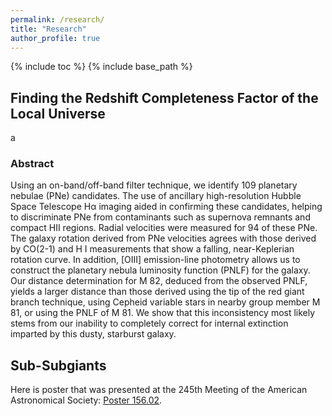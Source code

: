 ```yaml
---
permalink: /research/
title: "Research"
author_profile: true
---
```


{% include toc %}
{% include base_path %}

## Finding the Redshift Completeness Factor of the Local Universe

a
### Abstract

Using an on-band/off-band filter technique, we identify 109 planetary nebulae (PNe) candidates. The use of ancillary high-resolution Hubble Space Telescope Hα imaging aided in confirming these candidates, helping to discriminate PNe from contaminants such as supernova remnants and compact HII regions. Radial velocities were measured for 94 of these PNe. The galaxy rotation derived from PNe velocities agrees with those derived by CO(2-1) and H I measurements that show a falling, near-Keplerian rotation curve. In addition, [OIII] emission-line photometry allows us to construct the planetary nebula luminosity function (PNLF) for the galaxy. Our distance determination for M 82, deduced from the observed PNLF, yields a larger distance than those derived using the tip of the red giant branch technique, using Cepheid variable stars in nearby group member M 81, or using the PNLF of M 81. We show that this inconsistency most likely stems from our inability to completely correct for internal extinction imparted by this dusty, starburst galaxy.

## Sub-Subgiants

Here is poster that was presented at the 245th Meeting of the American Astronomical Society: [Poster 156.02](https://aas245-aas.ipostersessions.com/?s=55-F0-8A-B5-A5-F0-22-F7-1F-52-56-72-43-15-50-7C).

